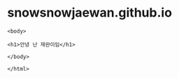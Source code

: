 # snowsnowjaewan.github.io
<!DOCTYPE HTML>
<html>
  <head>
    <meta charset = "utf-8">
    <title>재완이의사이트</title>
    </head>
    
    
    <body>
    
    <h1>안녕 난 재완이임</h1> 
    
    </body>
    
    </html>
